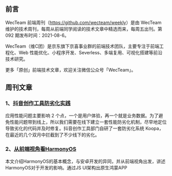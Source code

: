 ## 前言

WecTeam 前端周刊（<https://github.com/wecteam/weekly>）是由 WecTeam 维护的技术周刊，每周从前端同学阅读的技术文章中精选而来，每周五出刊。第 092 期发布时间：2021-08-6。

WecTeam（维C团）是京东旗下京喜事业群的前端技术团队，主要专注于前端工程化、Web 性能优化、小程序开发、Severless、多端复用、可视化搭建等前沿技术研究。

更多「原创」前端技术文章，欢迎关注微信公众号「WecTeam」。

## 周刊文章

### 1、[抖音创作工具防劣化实践](https://mp.weixin.qq.com/s/_c3y9KnbKS6VnqTb0AKRWg)

应用性能问题主要影响 2 个点，一个是用户体验，再一个就是业务数据。为了避免性能问题带到线上，所以我们需要在线下建立一套性能防劣化机制，尽早地定位导致劣化的代码并及时修复。抖音创作工具部门自研了一套防劣化系统 Koopa，在最近的几个双月中拦截到了不少线下的劣化。

### 2、[从前端视角看HarmonyOS](https://mp.weixin.qq.com/s/LHJCv5k4hyhsuiVJHf-5IQ)

本文介绍HarmonyOS的基本概念，与安卓开发的异同，并从前端视角出发，讲述HarmonyOS对于开发的影响。通过JS UI架构出原生鸿蒙APP

